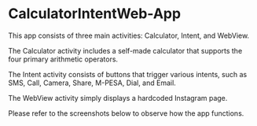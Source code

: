 # CalculatorIntentWeb-App
This app consists of three main activities: Calculator, Intent, and WebView. 

The Calculator activity includes a self-made calculator that supports the four primary arithmetic operators. 

The Intent activity consists of buttons that trigger various intents, such as SMS, Call, Camera, Share, M-PESA, Dial, and Email. 

The WebView activity simply displays a hardcoded Instagram page. 

Please refer to the screenshots below to observe how the app functions.
